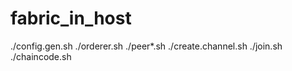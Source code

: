 # fabric_in_host
./config.gen.sh
./orderer.sh
./peer*.sh
./create.channel.sh
./join.sh
./chaincode.sh
